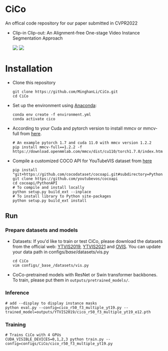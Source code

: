 # CiCo
An offical code repository for our paper submitted in CVPR2022
- Clip-in Clip-out: An Alignment-free One-stage Video Instance Segmentation Approach 
   
  ![](https://github.com/MinghanLi/CiCo/blob/main/imgs/CiCo.png)
  ![](https://github.com/MinghanLi/CiCo/blob/main/imgs/cico_entire.png)
 
# Installation
 - Clone this repository 
   ```Shell
   git clone https://github.com/MinghanLi/CiCo.git
   cd CiCo
   ```
 - Set up the environment using [Anaconda](https://www.anaconda.com/distribution/):
   ```Shell
   conda env create -f environment.yml
   conda activate cico
    ```
       
 - According to your Cuda and pytorch version to install mmcv or mmcv-full from [here](https://github.com/open-mmlab/mmcv). 
   ```Shell
   # An example pytorch 1.7 and cuda 11.0 with mmcv version 1.2.2
   pip install mmcv-full==1.2.2 -f https://download.openmmlab.com/mmcv/dist/cu110/torch1.7.0/index.html 
   ```
 - Compile a customized COCO API for YouTubeVIS dataset from [here](https://github.com/youtubevos/cocoapi)
   ```Shell
   pip install "git+https://github.com/cocodataset/cocoapi.git#subdirectory=PythonAPI"
   git clone https://github.com/youtubevos/cocoapi
   cd cocoapi/PythonAPI
   # To compile and install locally 
   python setup.py build_ext --inplace
   # To install library to Python site-packages 
   python setup.py build_ext install
   ```

## Run 

### Prepare datasets and models
 - Datasets: If you'd like to train or test CiCo, please download the datasets from the official web: [YTVIS2019](https://youtube-vos.org/dataset/), [YTVIS2021](https://youtube-vos.org/dataset/vis/) and [OVIS](http://songbai.site/ovis/). 
   You can update your data path in configs/_base_/datasets/vis.py
   ```Shell
   cd CiCo
   vim configs/_base_/datasets/vis.py
   ```

 - CoCo-pretrained models with ResNet or Swin transformer backbones. To train, please put them in `outputs/pretrained_models/`.

### Inference
   ```Shell
   # add --display to display instance masks
   python eval.py --config=cico_r50_f3_multiple_yt19.py --trained_model=outputs/YTVIS2019/cico_r50_f3_multiple_yt19_e12.pth
   ```

### Training
   ```Shell
   # Trains CiCo with 4 GPUs
   CUDA_VISIBLE_DEVICES=0,1,2,3 python train.py --config=configs/CiCo/cico_r50_f3_multiple_yt19.py
   ```
